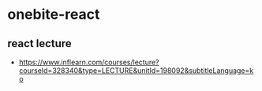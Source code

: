 # onebite-react
## react lecture
- https://www.inflearn.com/courses/lecture?courseId=328340&type=LECTURE&unitId=198092&subtitleLanguage=ko